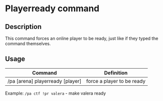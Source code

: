# Playerready command

## Description

This command forces an online player to be ready, just like if they typed the command themselves.

## Usage

| Command                          | Definition                 |
|----------------------------------|----------------------------|
| /pa [arena] playerready [player] | force a player to be ready |

Example: `/pa ctf !pr valera` - make valera ready

